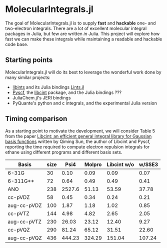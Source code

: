 # MolecularIntegrals.jl

The goal of MolecularIntegrals.jl is to supply **fast** and
**hackable** one- and two-electron integrals. There are a lot of
excellent molecular integral packages in Julia, but few are written
*in* Julia. This project will explore how fast we can make these integrals while maintaining a readable and hackable code base.

## Starting points
MolecularIntegrals.jl will do its best to leverage the wonderful work done by many similar projects:

- [libints](https://github.com/evaleev/libint) and its Julia bindings [Lints.jl](https://github.com/FermiQC/Lints.jl)
- [Pyscf](https://github.com/pyscf/pyscf), the [libcint](https://github.com/sunqm/libcint) package, and the Julia bindings ???
- JuliaChem.jl's JERI bindings
- PyQuante's python and c integrals, and the experimental Julia version


## Timing comparison
As a starting point to motivate the development, we will consider Table 5 from the paper [Libcint: an efficient general integral library for Gaussian basis functions](http://arxiv.org/abs/1412.0649) written by Qiming Sun, the author of Libcint and Pyscf, reporting the time required to compute electron repulsion integrals for ethane using different programs and different basis sets.

| Basis       | size | Psi4   | Molpro | Libcint w/o | w/SSE3 |
| ----------- | ---- | ------ | ------ | ----------- | ------ |
| 6-31G       | 30   | 0.10   | 0.09   | 0.09    | 0.07   |
| 6-311G**    | 72   | 0.64   | 0.49   | 0.49    | 0.41   |
| ANO         | 238  | 2527.6 | 51.13  | 53.59   | 37.78  |
| cc-pVDZ     | 58   | 0.45   | 0.34   | 0.24    | 0.21   |
| aug-cc-pVDZ | 100  | 1.87   | 1.18   | 1.02    | 0.85   |
| cc-pVTZ     | 144  | 4.98   | 4.82   | 2.65    | 2.05   |
| aug-cc-pVTZ | 230  | 26.03  | 23.12  | 12.40   | 9.27   |
| cc-pVQZ     | 290  | 81.24  | 65.12  | 31.51   | 22.60  |
| aug-cc-pVQZ | 436  | 444.23 | 324.29 | 151.04  | 107.24 |
